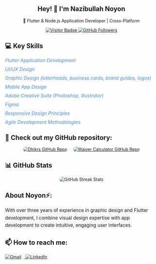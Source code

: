 <!-- Banner and Intro -->
<!-- Uncomment the following line if you have a banner image to display -->
<!-- <img src="./banner.png" alt="Nazibullah Noyon Banner" style="width:100%;"/> -->

<h2 align="center">Hey! 👋 I'm Nazibullah Noyon</h2>
<p align="center">🚀 Flutter & Node.js Application Developer | Cross-Platform</p>

<!-- Visitor and GitHub Badges -->
<p align="center">
  <a href="https://github.com/noyon-360">
    <img src="https://visitor-badge.laobi.icu/badge?page_id=noyon-360.noyon-360" alt="Visitor Badge" />
  </a>
  <a href="https://github.com/noyon-360?tab=followers">
    <img src="https://img.shields.io/github/followers/noyon-360.svg?style=social&label=Follow" alt="GitHub Followers" />
  </a>
</p>

<!-- Key Skills Section -->
<h2>💻 Key Skills</h2>
<ul style="list-style-type: none; padding: 0;">
  <li style="margin-bottom: 10px; font-size: 1.1em;">
    <i style="color: #4A90E2;">Flutter Application Development</i>
  </li>
  <li style="margin-bottom: 10px; font-size: 1.1em;">
    <i style="color: #4A90E2;">UI/UX Design</i>
  </li>
  <li style="margin-bottom: 10px; font-size: 1.1em;">
    <i style="color: #4A90E2;">Graphic Design (letterheads, business cards, brand guides, logos)</i>
  </li>
  <li style="margin-bottom: 10px; font-size: 1.1em;">
    <i style="color: #4A90E2;">Mobile App Design</i>
  </li>
  <li style="margin-bottom: 10px; font-size: 1.1em;">
    <i style="color: #4A90E2;">Adobe Creative Suite (Photoshop, Illustrator)</i>
  </li>
  <li style="margin-bottom: 10px; font-size: 1.1em;">
    <i style="color: #4A90E2;">Figma</i>
  </li>
  <li style="margin-bottom: 10px; font-size: 1.1em;">
    <i style="color: #4A90E2;">Responsive Design Principles</i>
  </li>
  <li style="margin-bottom: 10px; font-size: 1.1em;">
    <i style="color: #4A90E2;">Agile Development Methodologies</i>
  </li>
</ul>

<!-- GitHub Repository Showcase -->
<h2>📁 Check out my GitHub repository:</h2>
<div style="display: flex; justify-content: center; gap: 20px;">
  <a href="https://github.com/noyon-360/Dhikr-Application">
    <img src="https://github-readme-stats.vercel.app/api/pin/?username=noyon-360&repo=Dhikrs" alt="Dhikrs GitHub Repo" style="max-width: 400px; border-radius: 10px;"/>
  </a>
  <a href="https://github.com/noyon-360/primeasia-waiver">
    <img src="https://github-readme-stats.vercel.app/api/pin/?username=noyon-360&repo=Primeasia-University-CSE-Waiver-Calculator" alt="Waiver Calculator GitHub Repo" style="max-width: 400px; border-radius: 10px;"/>
  </a>
</div>

<!-- GitHub Stats -->
<h2>📊 GitHub Stats</h2>
<p align="center">
  <img src="https://github-readme-streak-stats.herokuapp.com/?user=noyon-360" alt="GitHub Streak Stats" style="border-radius: 10px;"/>
</p>

<!-- About Section -->
<h2> About Noyon⚡:</h2>
<p style="font-size: 1.1em; line-height: 1.6;">
  With over three years of experience in graphic design and Flutter development, I combine visual design expertise with app development to create intuitive, engaging user interfaces.
</p>

<!-- Contact Information -->
<h2>📫 How to reach me:</h2>
<p>
  <a href="mailto:nazibullahnoyon19.20@gmail.com">
    <img src="https://img.shields.io/badge/Gmail-D14836?style=for-the-badge&logo=gmail&logoColor=white" alt="Gmail" style="margin-right: 10px;"/>
  </a>
  <a href="https://www.linkedin.com/in/nazibullah3nsn/">
    <img src="https://img.shields.io/badge/LinkedIn-0077B5?style=for-the-badge&logo=linkedin&logoColor=white" alt="LinkedIn"/>
  </a>
</p>
